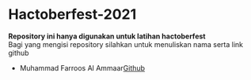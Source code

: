 # Hactoberfest-2021
**Repository ini hanya digunakan untuk latihan hactoberfest**  
 Bagi yang mengisi repository silahkan untuk menuliskan nama serta link github  
 * Muhammad Farroos Al Ammaar[Github](https://github.com/muhammadfarros12)  
